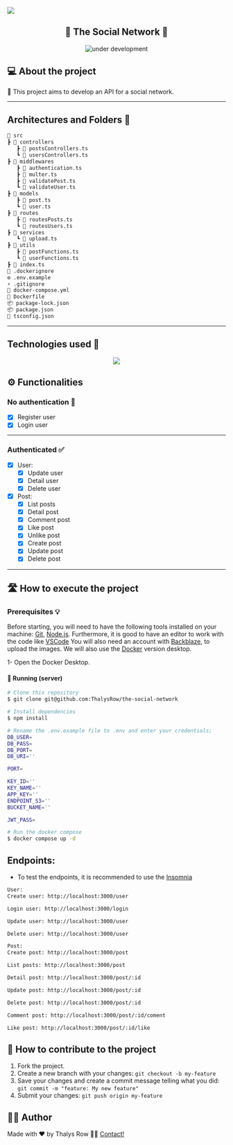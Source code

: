 ![](https://i.imgur.com/xG74tOh.png)
<h2 align="center"> 
	🚧 The Social Network 🚧
</h2>
<p align="center">
<img alt="under development" src="https://img.shields.io/badge/STATUS-UNDER%20DEVELOPMENT-green">
</p>


## 💻 About the project

📄 This project aims to develop an API for a social network.

---

## Architectures and Folders 📂
```bash
📂 src
┣ 📂 controllers
   ┣ 📜 postsControllers.ts
   ┗ 📜 usersControllers.ts
┣ 📂 middlewares
   ┣ 📜 authentication.ts
   ┣ 📜 multer.ts
   ┣ 📜 validatePost.ts
   ┗ 📜 validateUser.ts
┣ 📂 models
   ┣ 📜 post.ts
   ┗ 📜 user.ts
┣ 📂 routes
   ┣ 📜 routesPosts.ts
   ┗ 📜 routesUsers.ts
┣ 📂 services
   ┗ 📜 upload.ts
┣ 📂 utils
   ┣ 📜 postFunctions.ts
   ┗ 📜 userFunctions.ts
┣ 📜 index.ts
🐳 .dockerignore
⚙️ .env.example
⚡ .gitignore
🐳 docker-compose.yml
🐳 Dockerfile
📦 package-lock.json
📦 package.json
📄 tsconfig.json
```
---

## Technologies used 🔧
 <p align="center">
      <a href="#">
         <img src="https://skillicons.dev/icons?i=git,ts,nodejs,express,mongodb,docker&perline=9" />
      </a>
   </p>


## ⚙️ Functionalities

### No authentication 🐛

  - [x] Register user
  - [x] Login user
---
### Authenticated ✅

- [x] User:
  - [x] Update user
  - [x] Detail user
  - [x] Delete user
 
- [x] Post:
  - [x] List posts
  - [x] Detail post
  - [x] Comment post
  - [x] Like post
  - [x] Unlike post
  - [x] Create post
  - [x] Update post
  - [x] Delete post
---

## 🛣️ How to execute the project

### Prerequisites 💡

Before starting, you will need to have the following tools installed on your machine:
[Git](https://git-scm.com), [Node.js](https://nodejs.org/en/). 
Furthermore, it is good to have an editor to work with the code like [VSCode](https://code.visualstudio.com/)
You will also need an account with [Backblaze](https://backblaze.com), to upload the images.
We will also use the [Docker](https://www.docker.com) version desktop.

1- Open the Docker Desktop.

#### 🎲 Running (server)

```bash
# Clone this repository
$ git clone git@github.com:ThalysRow/the-social-network

# Install dependencies
$ npm install

# Rename the .env.example file to .env and enter your credentials;
DB_USER=
DB_PASS=
DB_PORT=
DB_URI=''

PORT=

KEY_ID=''
KEY_NAME=''
APP_KEY=''
ENDPOINT_S3=''
BUCKET_NAME=''

JWT_PASS=

# Run the docker compose
$ docker compose up -d
```

## Endpoints:

- To test the endpoints, it is recommended to use the [Insomnia](https://insomnia.rest/download)

```bash
User:
Create user: http://localhost:3000/user

Login user: http://localhost:3000/login

Update user: http://localhost:3000/user

Delete user: http://localhost:3000/user

Post:
Create post: http://localhost:3000/post

List posts: http://localhost:3000/post

Detail post: http://localhost:3000/post/:id

Update post: http://localhost:3000/post/:id

Delete post: http://localhost:3000/post/:id

Comment post: http://localhost:3000/post/:id/coment

Like post: http://localhost:3000/post/:id/like
```

## 💪 How to contribute to the project

1. Fork the project.
2. Create a new branch with your changes: `git checkout -b my-feature`
3. Save your changes and create a commit message telling what you did: `git commit -m "feature: My new feature"`
4. Submit your changes: `git push origin my-feature`

## 🧙‍♂️ Author
Made with ❤️ by Thalys Row 👋🏽 [Contact!](https://linkedin.com/in/thalys-row)
